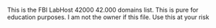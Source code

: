 This is the FBI LabHost 42000 42.000 domains list.
This is pure for education purposes.
I am not the owner if this file.
Use this at your risk
